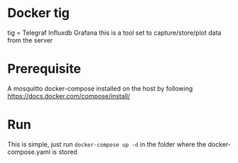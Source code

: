 # Docker tig
tig = Telegraf Influxdb Grafana
this is a tool set to capture/store/plot data from the server

# Prerequisite
A mosquitto 
docker-compose installed on the host by following https://docs.docker.com/compose/install/

# Run
This is simple, just run 
`docker-compose up -d`
in the folder where the docker-compose.yaml is stored